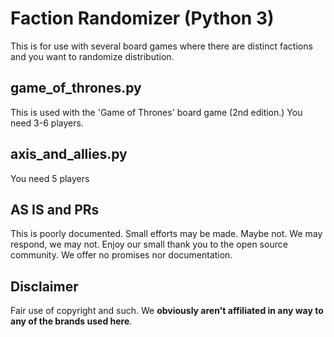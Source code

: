# Faction Randomizer (Python 3)
This is for use with several board games where there are distinct factions and you want to randomize distribution.
## game_of_thrones.py
This is used with the 'Game of Thrones' board game (2nd edition.) You need 3-6 players.
## axis_and_allies.py
You need 5 players
## AS IS and PRs
This is poorly documented. Small efforts may be made. Maybe not.
We may respond, we may not. Enjoy our small thank you to the open source community.
We offer no promises nor documentation.
## Disclaimer
Fair use of copyright and such. We **obviously aren't affiliated in any way to any of the brands used here**.
